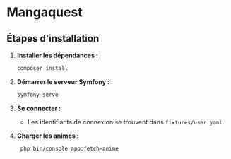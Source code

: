 # Mangaquest

## Étapes d'installation

1. **Installer les dépendances :**
    ```bash
    composer install
    ```

2. **Démarrer le serveur Symfony :**
    ```bash
    symfony serve
    ```
3. **Se connecter :**
    - Les identifiants de connexion se trouvent dans `fixtures/user.yaml`.
      
4. **Charger les animes :**
   ```bash
    php bin/console app:fetch-anime
   ```
